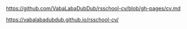 https://github.com/VabaLabaDubDub/rsschool-cv/blob/gh-pages/cv.md

https://vabalabadubdub.github.io/rsschool-cv/